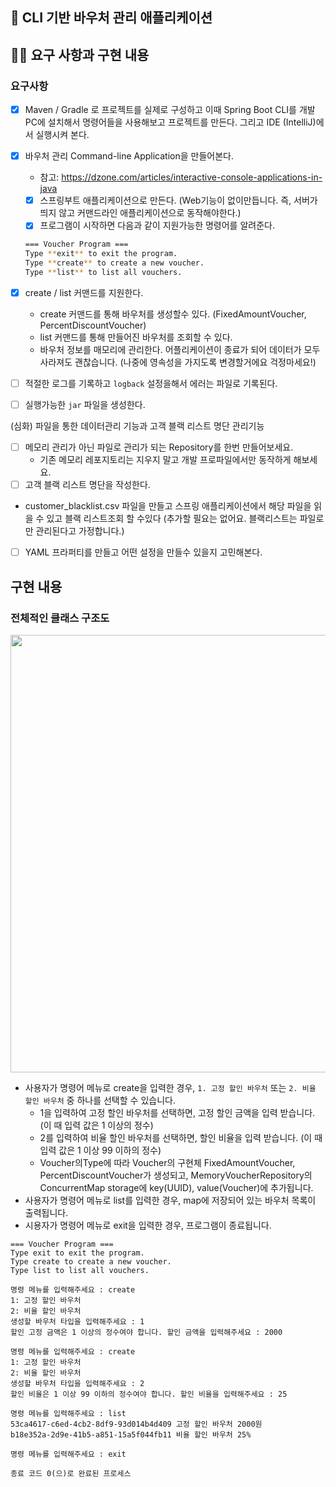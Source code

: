 ## 📌 CLI 기반 바우처 관리 애플리케이션

## 👩‍💻 요구 사항과 구현 내용 

### 요구사항
- [x]  Maven / Gradle 로 프로젝트를 실제로 구성하고 이때 Spring Boot CLI를 개발PC에 설치해서 명령어들을 사용해보고 프로젝트를 만든다. 그리고 IDE (IntelliJ)에서 실행시켜 본다.
- [x]  바우처 관리 Command-line Application을 만들어본다.
    - 참고: https://dzone.com/articles/interactive-console-applications-in-java
    - [x]  스프링부트 애플리케이션으로 만든다. (Web기능이 없이만듭니다. 즉, 서버가 띄지 않고 커맨드라인 애플리케이션으로 동작해야한다.)
    - [x]  프로그램이 시작하면 다음과 같이 지원가능한 명령어를 알려준다.
    
    ```bash
    === Voucher Program ===
    Type **exit** to exit the program.
    Type **create** to create a new voucher.
    Type **list** to list all vouchers.
    ```
  
- [x]  create / list 커맨드를 지원한다.
    - create 커맨드를 통해 바우처를 생성할수 있다. (FixedAmountVoucher, PercentDiscountVoucher)
    - list 커맨드를 통해 만들어진 바우처를 조회할 수 있다.
    - 바우처 정보를 매모리에 관리한다. 어플리케이션이 종료가 되어 데이터가 모두 사라져도 괜찮습니다. (나중에 영속성을 가지도록 변경할거에요 걱정마세요!)
- [ ]  적절한 로그를 기록하고 `logback` 설정을해서 에러는 파일로 기록된다.
- [ ]  실행가능한 `jar` 파일을 생성한다.

(심화) 파일을 통한 데이터관리 기능과 고객 블랙 리스트 명단 관리기능

- [ ]  메모리 관리가 아닌 파일로 관리가 되는 Repository를 한번 만들어보세요.
    - 기존 메모리 레포지토리는 지우지 말고 개발 프로파일에서만 동작하게 해보세요.
- [ ]  고객 블랙 리스트 명단을 작성한다.
- customer_blacklist.csv 파일을 만들고 스프링 애플리케이션에서 해당 파일을 읽을 수 있고 블랙 리스트조회 할 수있다 (추가할 필요는 없어요. 블랙리스트는 파일로만 관리된다고 가정합니다.)
- [ ]  YAML 프라퍼티를 만들고 어떤 설정을 만들수 있을지 고민해본다.


## 구현 내용
### 전체적인 클래스 구조도  
<img src="https://github.com/prgrms-be-devcourse/springboot-basic/assets/71310074/3435dd2d-13a6-4503-abb5-b0cf28b9efb8" width=700>

- 사용자가 명령어 메뉴로 create을 입력한 경우, `1. 고정 할인 바우처` 또는 `2. 비율 할인 바우처` 중 하나를 선택할 수 있습니다.
   - 1을 입력하여 고정 할인 바우처를 선택하면, 고정 할인 금액을 입력 받습니다. (이 때 입력 값은 1 이상의 정수) 
   - 2를 입력하여 비율 할인 바우처를 선택하면, 할인 비율을 입력 받습니다. (이 때 입력 값은 1 이상 99 이하의 정수)
   - Voucher의Type에 따라 Voucher의 구현체 FixedAmountVoucher, PercentDiscountVoucher가 생성되고, MemoryVoucherRepository의 ConcurrentMap storage에 key(UUID), value(Voucher)에 추가됩니다.
- 사용자가 명령어 메뉴로 list를 입력한 경우, map에 저장되어 있는 바우처 목록이 출력됩니다.
- 시용자가 명령어 메뉴로 exit을 입력한 경우, 프로그램이 종료됩니다.
 
```
=== Voucher Program ===
Type exit to exit the program.
Type create to create a new voucher.
Type list to list all vouchers.

명령 메뉴를 입력해주세요 : create
1: 고정 할인 바우처
2: 비율 할인 바우처
생성할 바우처 타입을 입력해주세요 : 1
할인 고정 금액은 1 이상의 정수여야 합니다. 할인 금액을 입력해주세요 : 2000

명령 메뉴를 입력해주세요 : create
1: 고정 할인 바우처
2: 비율 할인 바우처
생성할 바우처 타입을 입력해주세요 : 2
할인 비율은 1 이상 99 이하의 정수여야 합니다. 할인 비율을 입력해주세요 : 25

명령 메뉴를 입력해주세요 : list
53ca4617-c6ed-4cb2-8df9-93d014b4d409 고정 할인 바우처 2000원
b18e352a-2d9e-41b5-a851-15a5f044fb11 비율 할인 바우처 25%

명령 메뉴를 입력해주세요 : exit

종료 코드 0(으)로 완료된 프로세스

``` 

```
